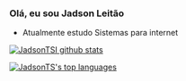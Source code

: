 ### Olá, eu sou Jadson Leitão

- Atualmente estudo Sistemas para internet
  
[![JadsonTSI github stats](https://github-readme-stats.vercel.app/api?username=JadsonTSI&theme=algolia&show_icons=true)](https://github.com/JadsonTSI/github-readme-stats)

[![JadsonTS's top languages](https://github-readme-stats.vercel.app/api/top-langs/?username=JadsonTS&theme=blue-green)](https://github.com/JadsonTS/github-readme-stats)
